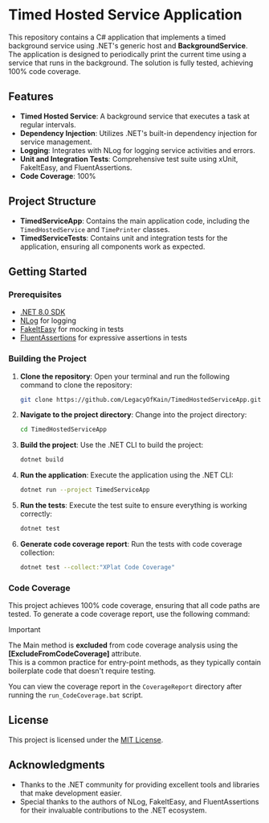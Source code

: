 # Timed Hosted Service Application

This repository contains a C# application that implements a timed background service using .NET's generic host and **BackgroundService**. The application is designed to periodically print the current time using a service that runs in the background. The solution is fully tested, achieving 100% code coverage.

## Features

- **Timed Hosted Service**: A background service that executes a task at regular intervals.
- **Dependency Injection**: Utilizes .NET's built-in dependency injection for service management.
- **Logging**: Integrates with NLog for logging service activities and errors.
- **Unit and Integration Tests**: Comprehensive test suite using xUnit, FakeItEasy, and FluentAssertions.
- **Code Coverage**: 100%

## Project Structure

- **TimedServiceApp**: Contains the main application code, including the `TimedHostedService` and `TimePrinter` classes.
- **TimedServiceTests**: Contains unit and integration tests for the application, ensuring all components work as expected.

## Getting Started

### Prerequisites

- [.NET 8.0 SDK](https://dotnet.microsoft.com/download/dotnet/8.0)
- [NLog](https://nlog-project.org/) for logging
- [FakeItEasy](https://fakeiteasy.github.io/) for mocking in tests
- [FluentAssertions](https://fluentassertions.com/) for expressive assertions in tests

 
### Building the Project

1. **Clone the repository**:
   Open your terminal and run the following command to clone the repository:
   ```bash
   git clone https://github.com/LegacyOfKain/TimedHostedServiceApp.git
   ```

2. **Navigate to the project directory**:
   Change into the project directory:
   ```bash
   cd TimedHostedServiceApp
   ```

3. **Build the project**:
   Use the .NET CLI to build the project:
   ```bash
   dotnet build
   ```

4. **Run the application**:
   Execute the application using the .NET CLI:
   ```bash
   dotnet run --project TimedServiceApp
   ```

5. **Run the tests**:
   Execute the test suite to ensure everything is working correctly:
   ```bash
   dotnet test
   ```

6. **Generate code coverage report**:
   Run the tests with code coverage collection:
   ```bash
   dotnet test --collect:"XPlat Code Coverage"
   ```

### Code Coverage

This project achieves 100% code coverage, ensuring that all code paths are tested. To generate a code coverage report, use the following command:  
> [!IMPORTANT]
> The Main method is **excluded** from code coverage analysis using the **[ExcludeFromCodeCoverage]** attribute.  
This is a common practice for entry-point methods, as they typically contain boilerplate code that doesn't require testing.

You can view the coverage report in the `CoverageReport` directory after running the `run_CodeCoverage.bat` script.

## License

This project is licensed under the [MIT License](https://opensource.org/licenses/MIT).

## Acknowledgments

- Thanks to the .NET community for providing excellent tools and libraries that make development easier.
- Special thanks to the authors of NLog, FakeItEasy, and FluentAssertions for their invaluable contributions to the .NET ecosystem.

